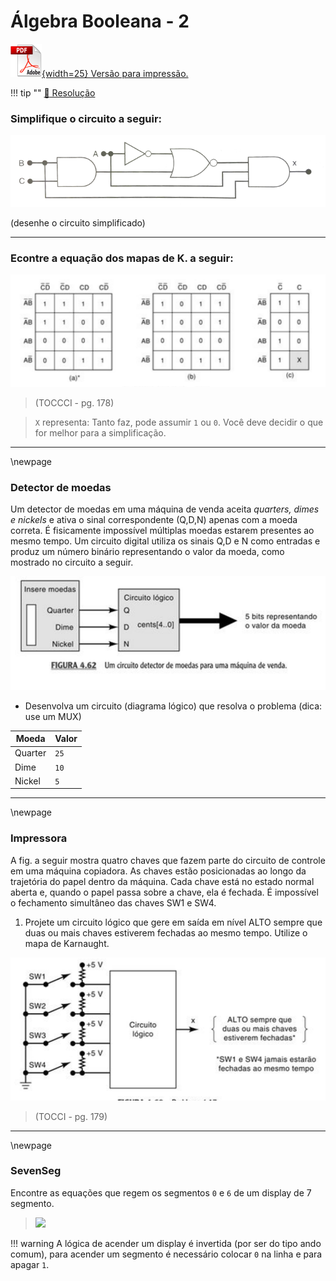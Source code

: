 # Álgebra Booleana - 2

[![](figs/pdf.png){width=25} Versão para impressão.](https://github.com/Insper/Z01.1/raw/main/Exercicios/Exercicio-Algebra-Booleana-2.pdf) 

!!! tip ""
    [:pencil: Resolução](https://github.com/Insper/Z01.1/blob/master/Exercicios/Exercicio-Algebra-Booleana-2-resolucao.pdf)

### Simplifique o circuito a seguir:

![](figs/Exercicios/AlgebraBooleana-circuito-2.png)

(desenhe o circuito simplificado)

------------------------

### Econtre a equação dos mapas de K. a seguir:

![TOCCI - pg. 178](figs/Exercicios/AlgebraBooleana-mapasK-Tocci-178.png)

> (TOCCCI - pg. 178)


> `X` representa: Tanto faz, pode assumir `1` ou `0`. Você deve decidir o que for melhor para a simplificação.

------------------------

\newpage

### Detector de moedas

Um detector de moedas em uma máquina de venda aceita *quarters, dimes e nickels* e ativa o sinal correspondente (Q,D,N) apenas com a moeda correta. É fisicamente impossível múltiplas moedas estarem presentes ao mesmo tempo. Um circuito digital utiliza os sinais Q,D e N como entradas e produz um número binário representando o valor da moeda, como mostrado no circuito a seguir.


![TOCCI - pg. 178](figs/Exercicios/AlgebraBooleana-moeda-Tocci-174.png)

- Desenvolva um circuito (diagrama lógico) que resolva o problema (dica: use um MUX)

| Moeda   | Valor  |
| -----   | ------ |
| Quarter | `25`   |
| Dime    | `10`   |
| Nickel  | `5`    |

------------------------

\newpage

### Impressora

A fig. a seguir mostra quatro chaves que fazem parte do circuito de controle em uma máquina copiadora. As chaves estão posicionadas ao longo da trajetória do papel dentro da máquina. Cada chave está no estado normal aberta e, quando o papel passa sobre a chave, ela é fechada. É impossível o fechamento simultâneo das chaves SW1 e SW4. 

1. Projete um circuito lógico que gere em saída em nível ALTO sempre que duas ou mais chaves estiverem fechadas ao mesmo tempo. Utilize o mapa de Karnaught.

![TOCCI - pg. 179](figs/Exercicios/AlgebraBooleana-impressora-Tocci-179.png)

> (TOCCI - pg. 179)

-----------------------

\newpage

### SevenSeg

Encontre as equações que regem os segmentos `0` e `6` de um display de 7 segmento.

> ![](https://raw.githubusercontent.com/Insper/Z01.1/main/docs-src/figs/C-LogiComb/7seg-manual.png)


!!! warning
    A lógica de acender um display é invertida (por ser do tipo ando comum), para acender um segmento é necessário colocar `0` na linha e para apagar `1`.

